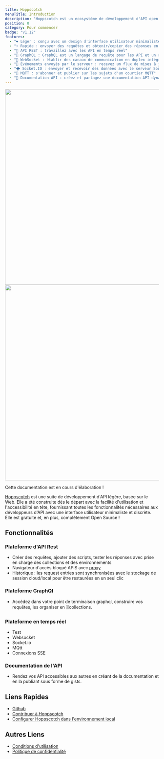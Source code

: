 ```yaml
---
title: Hoppscotch
menuTitle: Introduction
description: "Hoppscotch est un ecosystème de développement d'API open source."
position: 0
category: Pour commencer
badge: "v1.12"
features:
  - "❤️ Léger : conçu avec un design d'interface utilisateur minimaliste"
  - "⚡️ Rapide : envoyer des requêtes et obtenir/copier des réponses en temps réel"
  - "🚀 API REST : travaillez avec les API en temps réel"
  - "🔮 GraphQL : GraphQL est un langage de requête pour les API et un runtime pour répondre à ces requêtes avec vos données existantes"
  - "🔌 WebSocket : établir des canaux de communication en duplex intégral sur une seule connexion TCP"
  - "📡 Événements envoyés par le serveur : recevez un flux de mises à jour d'un serveur via une connexion HTTP sans recourir à l'interrogation"
  - "🌩 Socket.IO : envoyer et recevoir des données avec le serveur SocketIO"
  - "🦟 MQTT : s'abonner et publier sur les sujets d'un courtier MQTT"
  - "📄 Documentation API : créez et partagez une documentation API dynamique facilement et rapidement"
---
```


<img src="/preview-light.png" class="light-img" width="1280" height="640" alt=""/>
<img src="/preview-dark.png" class="dark-img" width="1280" height="640" alt=""/>

<alert type="success">

Cette documentation est en cours d'élaboration !

</alert>

[Hoppscotch](https://www.hoppscotch.io) est une suite de développement d'API légère, basée sur le Web. Elle a été construite dès le départ avec la facilité d'utilisation et l'accessibilité en tête, fournissant toutes les fonctionnalités nécessaires aux développeurs d'API avec une interface utilisateur minimaliste et discrète. Elle est gratuite et, en plus, complètement Open Source !

## Fonctionnalités

<list :items="features"></list>

### Plateforme d'API Rest

- Créer des requêtes, ajouter des scripts, tester les réponses avec prise en charge des collections et des environnements
- Navigateur d'accès bloqué APIS avec [proxy](https://github.com/hoppscotch/proxyscotch)
- Historique : les request entries sont synchronisées avec le stockage de session cloud/local pour être restaurées en un seul clic

### Plateforme GraphQl

- Accédez dans votre point de terminaison graphql, construire vos requêtes, les organiser en 🗄️collections.

### Plateforme en temps réel

- Test
- Websocket
- Socket.io
- MQtt
- Connexions SSE

### Documentation de l'API

- Rendez vos API accessibles aux autres en créant de la documentation et en la publiant sous forme de gists.

## Liens Rapides

- [Github](https://github.com/hoppscotch)
- [Contribuer à Hoppscotch](/community/contribution-guide)
- [Configurer Hoppscotch dans l'environnement local](/community/local-setup)

## Autres Liens

- [Conditions d'utilisation](/terms)
- [Politique de confidentialité](/privacy)

